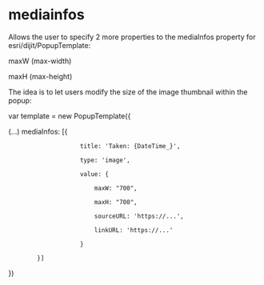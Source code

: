 # mediainfos
Allows the user to specify 2 more properties to the mediaInfos property for esri/dijit/PopupTemplate:

maxW (max-width)

maxH (max-height)

The idea is to let users modify the size of the image thumbnail within the popup:

var template = new PopupTemplate({

 (...)
            mediaInfos: [{
	    
						title: 'Taken: {DateTime_}',
						
						type: 'image',
						
						value: {
						
							maxW: "700",
							
							maxH: "700",
							
							sourceURL: 'https://...',
							
							linkURL: 'https://...'
							
						}
						
			}]
            
})
